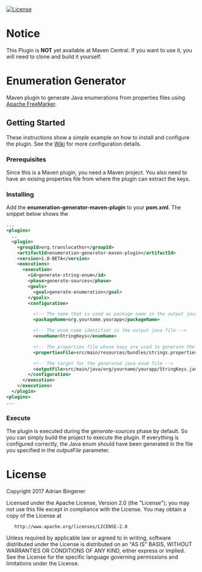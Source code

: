 [![License](https://img.shields.io/badge/License-Apache%202.0-blue.svg)](https://opensource.org/licenses/Apache-2.0)
# Notice
This Plugin is **NOT** yet available at Maven Central. If you want to use it, you will need to clone and build it yourself.

# Enumeration Generator
Maven plugin to generate Java enumerations from properties files using [Apache FreeMarker](http://freemarker.org/).

## Getting Started
These instructions show a simple example on how to install and configure the plugin. See the [Wiki](https://github.com/translocathor/enumeration-generator/wiki) for more configuration details.

### Prerequisites
Since this is a Maven plugin, you need a Maven project. You also need to have an exising properties file from where the plugin can extract the keys.

### Installing
Add the **enumeration-generator-maven-plugin** to your **pom.xml**. The snippet below shows the 
```xml
...
<plugins>
  ..
  <plugin>
    <groupId>org.translocathor</groupId>
    <artifactId>enumeration-generator-maven-plugin</artifactId>
    <version>1.0-BETA</version>
    <executions>
      <execution>
        <id>generate-string-enum</id>
        <phase>generate-sources</phase>
        <goals>
          <goal>generate-enumeration</goal>
        </goals>
        <configuration>

          <!-- The name that is used as package name in the output java file -->
          <packageName>org.yourname.yourapp</packageName>

          <!-- The enum name identifier in the output java file -->
          <enumName>StringKeys</enumName>

          <!-- The properties file whose keys are used to generate the java enum file -->
          <propertiesFile>src/main/resources/bundles/strings.properties</propertiesFile>

          <!-- The target for the generated java enum file -->
          <outputFile>src/main/java/org/yourname/yourapp/StringKeys.java</outputFile>
        </configuration>
      </execution>
    </executions>
  </plugin>
<plugins>
...
```
### Execute
The plugin is executed during the _generate-sources_ phase by default. So you can simply build the project to execute the plugin. If everything is configured correctly, the Java enum should have been generated in the file you specified in the *outputFile* parameter.

License
=======
Copyright 2017 Adrian Bingener

   Licensed under the Apache License, Version 2.0 (the "License");
   you may not use this file except in compliance with the License.
   You may obtain a copy of the License at

       http://www.apache.org/licenses/LICENSE-2.0

   Unless required by applicable law or agreed to in writing, software
   distributed under the License is distributed on an "AS IS" BASIS,
   WITHOUT WARRANTIES OR CONDITIONS OF ANY KIND, either express or implied.
   See the License for the specific language governing permissions and
   limitations under the License.
